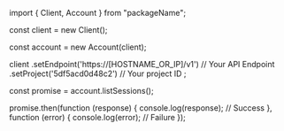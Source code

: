 import { Client, Account } from "packageName";

const client = new Client();

const account = new Account(client);

client
    .setEndpoint('https://[HOSTNAME_OR_IP]/v1') // Your API Endpoint
    .setProject('5df5acd0d48c2') // Your project ID
;

const promise = account.listSessions();

promise.then(function (response) {
    console.log(response); // Success
}, function (error) {
    console.log(error); // Failure
});